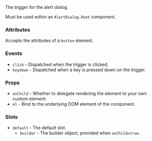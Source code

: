 The trigger for the alert dialog.

Must be used within an `AlertDialog.Root` component.

### Attributes

Accepts the attributes of a `button` element.

### Events

- `click` - Dispatched when the trigger is clicked.
- `keydown` - Dispatched when a key is pressed down on the trigger.

### Props

- `asChild` - Whether to delegate rendering the element to your own custom element.
- `el` - Bind to the underlying DOM element of the component.

### Slots

- `default` - The default slot.
  - `builder` - The builder object, provided when `asChild=true`.

<!-- @include(./example.md) -->
